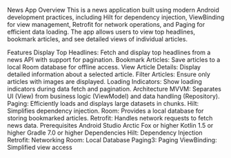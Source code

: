 News App
Overview
This is a news application built using modern Android development practices, including Hilt for dependency injection, ViewBinding for view management, Retrofit for network operations, and Paging for efficient data loading. The app allows users to view top headlines, bookmark articles, and see detailed views of individual articles.

Features
Display Top Headlines: Fetch and display top headlines from a news API with support for pagination.
Bookmark Articles: Save articles to a local Room database for offline access.
View Article Details: Display detailed information about a selected article.
Filter Articles: Ensure only articles with images are displayed.
Loading Indicators: Show loading indicators during data fetch and pagination.
Architecture
MVVM: Separates UI (View) from business logic (ViewModel) and data handling (Repository).
Paging: Efficiently loads and displays large datasets in chunks.
Hilt: Simplifies dependency injection.
Room: Provides a local database for storing bookmarked articles.
Retrofit: Handles network requests to fetch news data.
Prerequisites
Android Studio Arctic Fox or higher
Kotlin 1.5 or higher
Gradle 7.0 or higher
Dependencies
Hilt: Dependency Injection
Retrofit: Networking
Room: Local Database
Paging3: Paging
ViewBinding: Simplified view access
